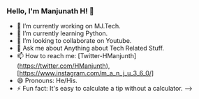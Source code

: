 ### Hello, I'm Manjunath H! 👋

- 🔭 I’m currently working on MJ.Tech.
- 🌱 I’m currently learning Python.
- 👯 I’m looking to collaborate on Youtube.
- 💬 Ask me about Anything about Tech Related Stuff.
- 📫 How to reach me: [Twitter-HManjunth] (https://twitter.com/HManjunth),[https://www.instagram.com/m_a_n_j_u_3_6_0/]
- 😄 Pronouns: He/His.
- ⚡ Fun fact: It's easy to calculate a tip without a calculator.
-->
